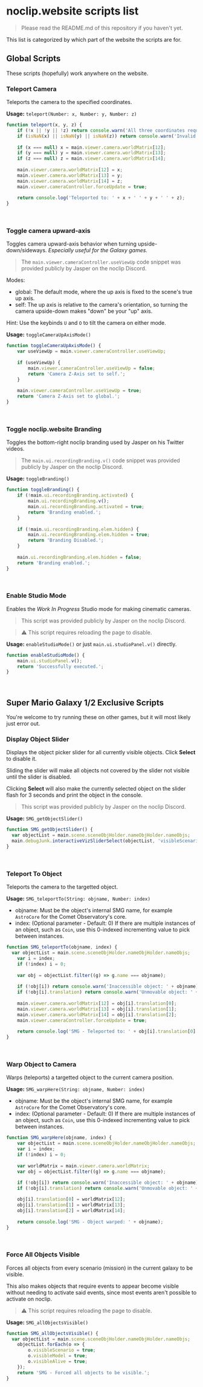 # noclip.website scripts list
> Please read the README.md of this repository if you haven't yet.

This list is categorized by which part of the website the scripts are for.

## Global Scripts
These scripts (hopefully) work anywhere on the website.

### Teleport Camera
Teleports the camera to the specified coordinates.

**Usage:** `teleport(Number: x, Number: y, Number: z)`
```js
function teleport(x, y, z) {
	if (!x || !y || !z) return console.warn('All three coordinates required.');
	if (isNaN(x) || isNaN(y) || isNaN(z)) return console.warn('Invalid coordinates.');
	
	if (x === null) x = main.viewer.camera.worldMatrix[12];
	if (y === null) y = main.viewer.camera.worldMatrix[13];
	if (z === null) z = main.viewer.camera.worldMatrix[14];
    
    main.viewer.camera.worldMatrix[12] = x;
    main.viewer.camera.worldMatrix[13] = y;
    main.viewer.camera.worldMatrix[14] = z;
    main.viewer.cameraController.forceUpdate = true;
    
    return console.log('Teleported to: ' + x + ' ' + y + ' ' + z);
}
```

​
### Toggle camera upward-axis
Toggles camera upward-axis behavior when turning upside-down/sideways. *Especially useful for the Galaxy games.*
> The `main.viewer.cameraController.useViewUp` code snippet was provided publicly by Jasper on the noclip Discord.

Modes:
- global: The default mode, where the up axis is fixed to the scene's true up axis.
- self: The up axis is relative to the camera's orientation, so turning the camera upside-down makes "down" be your "up" axis.

Hint: Use the keybinds `U` and `O` to tilt the camera on either mode.

**Usage:** `toggleCameraUpAxisMode()`
```js
function toggleCameraUpAxisMode() {
	var useViewUp = main.viewer.cameraController.useViewUp;
	
	if (useViewUp) {
		main.viewer.cameraController.useViewUp = false;
		return 'Camera Z-Axis set to self.';
	}
	
	main.viewer.cameraController.useViewUp = true;
	return 'Camera Z-Axis set to global.';
}
```

​
### Toggle noclip.website Branding
Toggles the bottom-right noclip branding used by Jasper on his Twitter videos.
> The `main.ui.recordingBranding.v()` code snippet was provided publicly by Jasper on the noclip Discord.

**Usage:** `toggleBranding()`
```js
function toggleBranding() {
	if (!main.ui.recordingBranding.activated) {
		main.ui.recordingBranding.v();
		main.ui.recordingBranding.activated = true;
		return 'Branding enabled.';
	}
	
	if (!main.ui.recordingBranding.elem.hidden) {
		main.ui.recordingBranding.elem.hidden = true;
		return 'Branding Disabled.';
	}
	
	main.ui.recordingBranding.elem.hidden = false;
	return 'Branding enabled.';
}
```

​
### Enable Studio Mode
Enables the *Work In Progress* Studio mode for making cinematic cameras.
> This script was provided publicly by Jasper on the noclip Discord.

> ⚠️ This script requires reloading the page to disable.

**Usage:** `enableStudioMode()` or just `main.ui.studioPanel.v()` directly.
```js
function enableStudioMode() {
	main.ui.studioPanel.v();
	return 'Successfully executed.';
}
```

​
## Super Mario Galaxy 1/2 Exclusive Scripts
You're welcome to try running these on other games, but it will most likely just error out.

### Display Object Slider
Displays the object picker slider for all currently visible objects. Click **Select** to disable it.

Sliding the slider will make all objects not covered by the slider not visible until the slider is disabled.

Clicking **Select** will also make the currently selected object on the slider flash for 3 seconds and print the object in the console.
> This script was provided publicly by Jasper on the noclip Discord.

**Usage:** `SMG_getObjectSlider()`
```js
function SMG_getObjectSlider() {
  var objectList = main.scene.sceneObjHolder.nameObjHolder.nameObjs;
  main.debugJunk.interactiveVizSliderSelect(objectList, 'visibleScenario');
}
```

​
### Teleport To Object
Teleports the camera to the targetted object.

**Usage:** `SMG_teleportTo(String: objname, Number: index)`
- objname: Must be the object's internal SMG name, for example `AstroCore` for the Comet Observatory's core.
- index: (Optional parameter - Default: 0) If there are multiple instances of an object, such as `Coin`, use this 0-indexed incrementing value to pick between instances.
```js
function SMG_teleportTo(objname, index) {
  var objectList = main.scene.sceneObjHolder.nameObjHolder.nameObjs;
	var i = index;
	if (!index) i = 0;
	
	var obj = objectList.filter((g) => g.name === objname);
	
    if (!obj[i]) return console.warn('Inaccessible object: ' + objname);
    if (!obj[i].translation) return console.warn('Unmovable object: ' + objname);
    
    main.viewer.camera.worldMatrix[12] = obj[i].translation[0];
    main.viewer.camera.worldMatrix[13] = obj[i].translation[1];
    main.viewer.camera.worldMatrix[14] = obj[i].translation[2];
    main.viewer.cameraController.forceUpdate = true;
    
    return console.log('SMG - Teleported to: ' + obj[i].translation[0] + ' ' + obj[i].translation[1] + ' ' + obj[i].translation[2]);
}
```

​
### Warp Object to Camera
Warps (teleports) a targetted object to the current camera position.

**Usage:** `SMG_warpHere(String: objname, Number: index)`
- objname: Must be the object's internal SMG name, for example `AstroCore` for the Comet Observatory's core.
- index: (Optional parameter - Default: 0) If there are multiple instances of an object, such as `Coin`, use this 0-indexed incrementing value to pick between instances.
```js
function SMG_warpHere(objname, index) {
    var objectList = main.scene.sceneObjHolder.nameObjHolder.nameObjs;
    var i = index;
    if (!index) i = 0;
    
    var worldMatrix = main.viewer.camera.worldMatrix;
    var obj = objectList.filter((g) => g.name === objname);
    
    if (!obj[i]) return console.warn('Inaccessible object: ' + objname);
    if (!obj[i].translation) return console.warn('Unmovable object: ' + objname);

    obj[i].translation[0] = worldMatrix[12];
    obj[i].translation[1] = worldMatrix[13];
    obj[i].translation[2] = worldMatrix[14];
    
    return console.log('SMG - Object warped: ' + objname);
}
```

​
### Force All Objects Visible
Forces all objects from every scenario (mission) in the current galaxy to be visible.

This also makes objects that require events to appear become visible without needing to activate said events, since most events aren't possible to activate on noclip.
> ⚠️ This script requires reloading the page to disable.

**Usage:** `SMG_allObjectsVisible()`
```js
function SMG_allObjectsVisible() {
  var objectList = main.scene.sceneObjHolder.nameObjHolder.nameObjs;
	objectList.forEach(o => {
		o.visibleScenario = true;
		o.visibleModel = true;
		o.visibleAlive = true;
	});
	return 'SMG - Forced all objects to be visible.';
}
```
